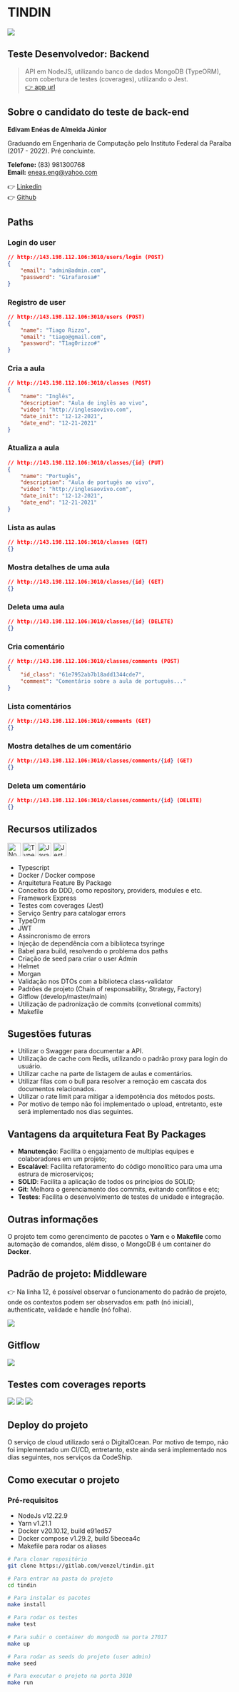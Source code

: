 # TINDIN

<img src="./media/images/logo-tindin.webp" />

## Teste Desenvolvedor: Backend

> API em NodeJS, utilizando banco de dados MongoDB (TypeORM), com cobertura de testes (coverages), utilizando o Jest.<br /> <a href="http://143.198.112.106:3010">👉 app url</a>

## Sobre o candidato do teste de back-end

**Edivam Enéas de Almeida Júnior**

Graduando em Engenharia de Computação pelo Instituto Federal da Paraíba (2017 - 2022). Pré concluinte.

**Telefone:** (83) 981300768<br />
**Email:** eneas.eng@yahoo.com

👉 <a href="https://www.linkedin.com/in/venzel">Linkedin</a><br />
👉 <a href="https://www.github.com/venzel">Github</a><br />

## Paths

### Login do user

```json
// http://143.198.112.106:3010/users/login (POST)
{
    "email": "admin@admin.com",
    "password": "G1rafarosa#"
}
```

### Registro de user

```json
// http://143.198.112.106:3010/users (POST)
{
    "name": "Tiago Rizzo",
    "email": "tiago@gmail.com",
    "password": "T1ag0rizzo#"
}
```

### Cria a aula

```json
// http://143.198.112.106:3010/classes (POST)
{
    "name": "Inglês",
    "description": "Aula de inglês ao vivo",
    "video": "http://inglesaovivo.com",
    "date_init": "12-12-2021",
    "date_end": "12-21-2021"
}
```

### Atualiza a aula

```json
// http://143.198.112.106:3010/classes/{id} (PUT)
{
    "name": "Portugês",
    "description": "Aula de portugês ao vivo",
    "video": "http://inglesaovivo.com",
    "date_init": "12-12-2021",
    "date_end": "12-21-2021"
}
```

### Lista as aulas

```json
// http://143.198.112.106:3010/classes (GET)
{}
```

### Mostra detalhes de uma aula

```json
// http://143.198.112.106:3010/classes/{id} (GET)
{}
```

### Deleta uma aula

```json
// http://143.198.112.106:3010/classes/{id} (DELETE)
{}
```

### Cria comentário

```json
// http://143.198.112.106:3010/classes/comments (POST)
{
    "id_class": "61e7952ab7b18add1344cde7",
    "comment": "Comentário sobre a aula de português..."
}
```

### Lista comentários

```json
// http://143.198.112.106:3010/comments (GET)
{}
```

### Mostra detalhes de um comentário

```json
// http://143.198.112.106:3010/classes/comments/{id} (GET)
{}
```

### Deleta um comentário

```json
// http://143.198.112.106:3010/classes/comments/{id} (DELETE)
{}
```

## Recursos utilizados

<p align="left">
  <img src="https://cdn.worldvectorlogo.com/logos/nodejs-icon.svg" alt="NodeJs" title="NodeJs" width="30" height="30" />
  <img src="https://cdn.worldvectorlogo.com/logos/typescript.svg" alt="Typescript" title="Typescript" width="30" height="30" />
  <img src="https://cdn.worldvectorlogo.com/logos/logo-javascript.svg" alt="Javascript" title="Javascript" width="30" height="30" />
  <img src="./media/images/jest.svg" alt="Jest" title="Jest" width="30" height="30" />
</p>

-   Typescript
-   Docker / Docker compose
-   Arquitetura Feature By Package
-   Conceitos do DDD, como repository, providers, modules e etc.
-   Framework Express
-   Testes com coverages (Jest)
-   Serviço Sentry para catalogar errors
-   TypeOrm
-   JWT
-   Assincronismo de errors
-   Injeção de dependência com a biblioteca tsyringe
-   Babel para build, resolvendo o problema dos paths
-   Criação de seed para criar o user Admin
-   Helmet
-   Morgan
-   Validação nos DTOs com a biblioteca class-validator
-   Padrões de projeto (Chain of responsability, Strategy, Factory)
-   Gitflow (develop/master/main)
-   Utilização de padronização de commits (convetional commits)
-   Makefile

## Sugestões futuras

-   Utilizar o Swagger para documentar a API.
-   Utilização de cache com Redis, utilizando o padrão proxy para login do usuário.
-   Utilizar cache na parte de listagem de aulas e comentários.
-   Utilizar filas com o bull para resolver a remoção em cascata dos documentos relacionados.
-   Utilizar o rate limit para mitigar a idempotência dos métodos posts.
-   Por motivo de tempo não foi implementado o upload, entretanto, este será implementado nos dias seguintes.

## Vantagens da arquitetura Feat By Packages

-   **Manutenção**: Facilita o engajamento de multiplas equipes e colaboradores em um projeto;
-   **Escalável**: Facilita refatoramento do código monolítico para uma uma estrura de microserviços;
-   **SOLID**: Facilita a aplicação de todos os princípios do SOLID;
-   **Git**: Melhora o gerenciamento dos commits, evitando conflitos e etc;
-   **Testes**: Facilita o desenvolvimento de testes de unidade e integração.

## Outras informações

O projeto tem como gerencimento de pacotes o **Yarn** e o **Makefile** como automação de comandos, além disso, o MongoDB é um container do **Docker**.

## Padrão de projeto: Middleware

👉 Na linha 12, é possível observar o funcionamento do padrão de projeto, onde os contextos podem ser observados em: path (nó inicial), authenticate, validade e handle (nó folha).

<img src="./media/images/middleware.png" />

## Gitflow

<img src="./media/images/gitflow-v1.png" />

## Testes com coverages reports

<img src="./media/images/all-coverages.png" />

<img src="./media/images/delete-comment-coverage.png" />

<img src="./media/images/alias-tests.png" />

## Deploy do projeto

O serviço de cloud utilizado será o DigitalOcean. Por motivo de tempo, não foi implementado um CI/CD, entretanto, este ainda será implementado nos dias seguintes, nos serviços da CodeShip.

## Como executar o projeto

### Pré-requisitos

-   NodeJs v12.22.9
-   Yarn v1.21.1
-   Docker v20.10.12, build e91ed57
-   Docker compose v1.29.2, build 5becea4c
-   Makefile para rodar os aliases

```bash
# Para clonar repositório
git clone https://gitlab.com/venzel/tindin.git

# Para entrar na pasta do projeto
cd tindin

# Para instalar os pacotes
make install

# Para rodar os testes
make test

# Para subir o container do mongodb na porta 27017
make up

# Para rodar as seeds do projeto (user admin)
make seed

# Para executar o projeto na porta 3010
make run
```
